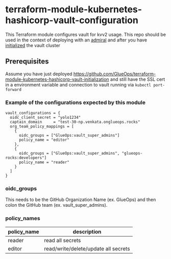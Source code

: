 # terraform-module-kubernetes-hashicorp-vault-configuration

This Terraform module configures vault for kvv2 usage. This repo should be used in the context of deploying with an [admiral](https://github.com/glueops/admiral) and after you have [initialized](https://github.com/GlueOps/terraform-module-kubernetes-hashicorp-vault-initialization) the vault cluster

## Prerequisites

Assume you have just deployed <https://github.com/GlueOps/terraform-module-kubernetes-hashicorp-vault-initialization> and still have the SSL cert in a environment variable and connection to vault running via `kubectl port-forward`

### Example of the configurations expected by this module

```hcl
vault_configurations = {
  oidc_client_secret = "yolo1234"
  captain_domain     = "test-30-np.venkata.onglueops.rocks"
  org_team_policy_mappings = [
    {
      oidc_groups = ["GlueOps:vault_super_admins"]
      policy_name = "editor"
    },
    {
      oidc_groups = ["GlueOps:vault_super_admins", "glueops-rocks:developers"]
      policy_name = "reader"
    }
  ]
}
```

### oidc_groups

This needs to be the GitHub Organization Name (ex. GlueOps) and then colon the GitHub team (ex. vault_super_admins).

### policy_names

| policy_name | description                          |
|-------------|--------------------------------------|
| reader      | read all secrets                     |
| editor      | read/write/delete/update all secrets |

